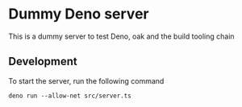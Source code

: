 # Dummy Deno server

This is a dummy server to test Deno, oak and the build tooling chain

## Development

To start the server, run the following command

```deno run --allow-net src/server.ts```
